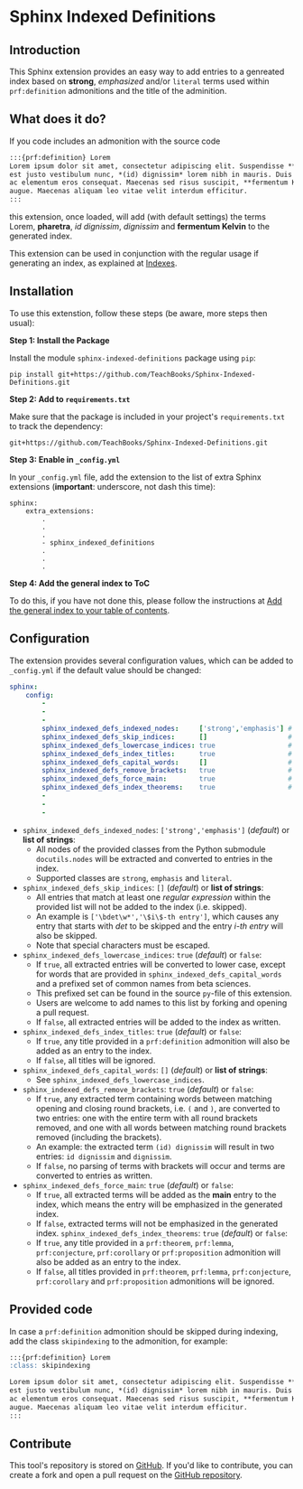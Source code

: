 # Sphinx Indexed Definitions

## Introduction

This Sphinx extension provides an easy way to add entries to a genreated index based on **strong**, *emphasized* and/or `literal` terms used within `prf:definition` admonitions and the title of the adminition.

## What does it do?

If you code includes an admonition with the source code

```md
:::{prf:definition} Lorem
Lorem ipsum dolor sit amet, consectetur adipiscing elit. Suspendisse **Pharetra**, ex ut commodo varius,
est justo vestibulum nunc, *(id) dignissim* lorem nibh in mauris. Duis varius lorem et neque posuere,
ac elementum eros consequat. Maecenas sed risus suscipit, **fermentum Kelvin** quam vitae, consectetur
augue. Maecenas aliquam leo vitae velit interdum efficitur.
:::
```

this extension, once loaded, will add (with default settings) the terms Lorem, **pharetra**, *id dignissim*, *dignissim* and **fermentum Kelvin** to the generated index.

This extension can be used in conjunction with the regular usage if generating an index, as explained at [Indexes](https://jupyterbook.org/en/stable/content/content-blocks.html#indexes).

## Installation
To use this extenstion, follow these steps (be aware, more steps then usual):

**Step 1: Install the Package**

Install the module `sphinx-indexed-definitions` package using `pip`:
```
pip install git+https://github.com/TeachBooks/Sphinx-Indexed-Definitions.git
```
    
**Step 2: Add to `requirements.txt`**

Make sure that the package is included in your project's `requirements.txt` to track the dependency:
```
git+https://github.com/TeachBooks/Sphinx-Indexed-Definitions.git
```

**Step 3: Enable in `_config.yml`**

In your `_config.yml` file, add the extension to the list of extra Sphinx extensions (**important**: underscore, not dash this time):
```
sphinx: 
    extra_extensions:
        .
        .
        .
        - sphinx_indexed_definitions
        .
        .
        .
```

**Step 4: Add the general index to ToC**

To do this, if you have not done this, please follow the instructions at [Add the general index to your table of contents](https://jupyterbook.org/en/stable/content/content-blocks.html#add-the-general-index-to-your-table-of-contents).

## Configuration

The extension provides several configuration values, which can be added to `_config.yml` if the default value should be changed:

```yaml
sphinx: 
    config:
        -
        -
        -
        sphinx_indexed_defs_indexed_nodes:     ['strong','emphasis'] # default value
        sphinx_indexed_defs_skip_indices:      []                    # default value
        sphinx_indexed_defs_lowercase_indices: true                  # default value
        sphinx_indexed_defs_index_titles:      true                  # default value
        sphinx_indexed_defs_capital_words:     []                    # default value
        sphinx_indexed_defs_remove_brackets:   true                  # default value
        sphinx_indexed_defs_force_main:        true                  # default value
        sphinx_indexed_defs_index_theorems:    true                  # default value
        -
        -
        -
```

- `sphinx_indexed_defs_indexed_nodes`: `['strong','emphasis']` (_default_) or **list of strings**:
  - All nodes of the provided classes from the Python submodule `docutils.nodes` will be extracted and converted to entries in the index.
  - Supported classes are `strong`, `emphasis` and `literal`.
- `sphinx_indexed_defs_skip_indices`: `[]` (_default_) or **list of strings**:
  - All entries that match at least one _regular expression_ within the provided list will not be added to the index (i.e. skipped).
  - An example is `['\bdet\w*','\$i\$-th entry']`, which causes any entry that starts with _det_ to be skipped and the entry _$i$-th entry_ will also be skipped.
  - Note that special characters must be escaped.
- `sphinx_indexed_defs_lowercase_indices`: `true` (_default_) or `false`:
  - If `true`, all extracted entries will be converted to lower case, except for words that are provided in `sphinx_indexed_defs_capital_words` and a prefixed set of common names from beta sciences. 
  - This prefixed set can be found in the source `py`-file of this extension.
  - Users are welcome to add names to this list by forking and opening a pull request. 
  - If `false`, all extracted entries will be added to the index as written.
- `sphinx_indexed_defs_index_titles`: `true` (_default_) or `false`:
  - If `true`, any title provided in a `prf:definition` admonition will also be added as an entry to the index.
  - If `false`, all titles will be ignored.
- `sphinx_indexed_defs_capital_words`: `[]` (_default_) or **list of strings**:
  - See `sphinx_indexed_defs_lowercase_indices`.
- `sphinx_indexed_defs_remove_brackets`: `true` (_default_) or `false`:
  - If `true`, any extracted term containing words between matching opening and closing round brackets, i.e. `(` and `)`, are converted to two entries: one with the entire term with all round brackets removed, and one with all words between matching round brackets removed (including the brackets).
  - An example: the extracted term `(id) dignissim` will result in two entries: `id dignissim` and `dignissim`.
  - If `false`, no parsing of terms with brackets will occur and terms are converted to entries as written.
- `sphinx_indexed_defs_force_main`: `true` (_default_) or `false`:
  - If `true`, all extracted terms will be added as the **main** entry to the index, which means the entry will be emphasized in the generated index.
  - If `false`, extracted terms will not be emphasized in the generated index.
  `sphinx_indexed_defs_index_theorems`: `true` (_default_) or `false`:
  - If `true`, any title provided in a `prf:theorem`, `prf:lemma`, `prf:conjecture`, `prf:corollary` or `prf:proposition` admonition will also be added as an entry to the index.
  - If `false`, all titles provided in `prf:theorem`, `prf:lemma`, `prf:conjecture`, `prf:corollary` and `prf:proposition` admonitions will be ignored.
 
## Provided code

In case a `prf:definition` admonition should be skipped during indexing, add the class `skipindexing` to the admonition, for example:

```md
:::{prf:definition} Lorem
:class: skipindexing

Lorem ipsum dolor sit amet, consectetur adipiscing elit. Suspendisse **Pharetra**, ex ut commodo varius,
est justo vestibulum nunc, *(id) dignissim* lorem nibh in mauris. Duis varius lorem et neque posuere,
ac elementum eros consequat. Maecenas sed risus suscipit, **fermentum Kelvin** quam vitae, consectetur
augue. Maecenas aliquam leo vitae velit interdum efficitur.
:::
```

## Contribute

This tool's repository is stored on [GitHub](https://github.com/TeachBooks/Sphinx-Indexed-Definitions). If you'd like to contribute, you can create a fork and open a pull request on the [GitHub repository](https://github.com/TeachBooks/Sphinx-Indexed-Definitions).
